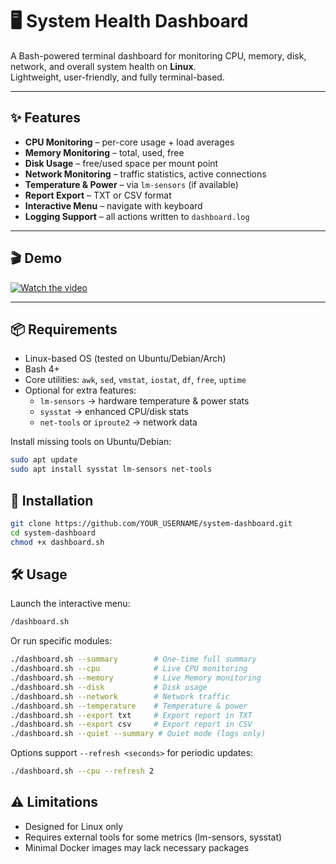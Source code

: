 # 🖥️ System Health Dashboard

A Bash-powered terminal dashboard for monitoring CPU, memory, disk, network, and overall system health on **Linux**.  
Lightweight, user-friendly, and fully terminal-based.

---

## ✨ Features

- **CPU Monitoring** – per-core usage + load averages  
- **Memory Monitoring** – total, used, free  
- **Disk Usage** – free/used space per mount point  
- **Network Monitoring** – traffic statistics, active connections  
- **Temperature & Power** – via `lm-sensors` (if available)  
- **Report Export** – TXT or CSV format  
- **Interactive Menu** – navigate with keyboard  
- **Logging Support** – all actions written to `dashboard.log`  

---

## 🎬 Demo

[![Watch the video](https://img.youtube.com/vi/a_mQYgjBD_c/maxresdefault.jpg)](https://www.youtube.com/watch?v=a_mQYgjBD_c)

---

## 📦 Requirements

- Linux-based OS (tested on Ubuntu/Debian/Arch)  
- Bash 4+  
- Core utilities: `awk`, `sed`, `vmstat`, `iostat`, `df`, `free`, `uptime`  
- Optional for extra features:
  - `lm-sensors` → hardware temperature & power stats  
  - `sysstat` → enhanced CPU/disk stats  
  - `net-tools` or `iproute2` → network data  

Install missing tools on Ubuntu/Debian:

```bash
sudo apt update
sudo apt install sysstat lm-sensors net-tools
```

## 🚀 Installation

```bash
git clone https://github.com/YOUR_USERNAME/system-dashboard.git
cd system-dashboard
chmod +x dashboard.sh
```

## 🛠 Usage

Launch the interactive menu:

```bash
/dashboard.sh
```

Or run specific modules:

```bash
./dashboard.sh --summary        # One-time full summary
./dashboard.sh --cpu            # Live CPU monitoring
./dashboard.sh --memory         # Live Memory monitoring
./dashboard.sh --disk           # Disk usage
./dashboard.sh --network        # Network traffic
./dashboard.sh --temperature    # Temperature & power
./dashboard.sh --export txt     # Export report in TXT
./dashboard.sh --export csv     # Export report in CSV
./dashboard.sh --quiet --summary # Quiet mode (logs only)
```

Options support `--refresh <seconds>` for periodic updates:

```bash
./dashboard.sh --cpu --refresh 2
```

## ⚠️ Limitations

- Designed for Linux only
- Requires external tools for some metrics (lm-sensors, sysstat)
- Minimal Docker images may lack necessary packages
